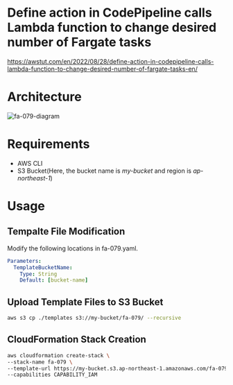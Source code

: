 # Define action in CodePipeline calls Lambda function to change desired number of Fargate tasks

https://awstut.com/en/2022/08/28/define-action-in-codepipeline-calls-lambda-function-to-change-desired-number-of-fargate-tasks-en/

# Architecture

![fa-079-diagram](https://user-images.githubusercontent.com/84276199/204129682-6fee2d71-77c2-40d4-834a-9ec554ebcaf4.png)

# Requirements

* AWS CLI
* S3 Bucket(Here, the bucket name is *my-bucket* and region is *ap-northeast-1*)

# Usage

## Tempalte File Modification

Modify the following locations in fa-079.yaml.

```yaml
Parameters:
  TemplateBucketName:
    Type: String
    Default: [bucket-name]
```

## Upload  Template Files to S3 Bucket

```bash
aws s3 cp ./templates s3://my-bucket/fa-079/ --recursive
```

## CloudFormation Stack Creation

```bash
aws cloudformation create-stack \
--stack-name fa-079 \
--template-url https://my-bucket.s3.ap-northeast-1.amazonaws.com/fa-079/fa-079.yaml \
--capabilities CAPABILITY_IAM
```
